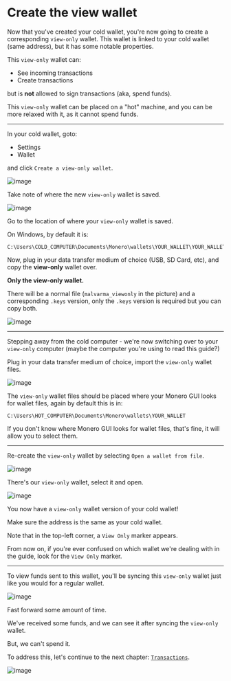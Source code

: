 # Create the view wallet
Now that you've created your cold wallet, you're now going to create a corresponding `view-only` wallet. This wallet is linked to your cold wallet (same address), but it has some notable properties.

This `view-only` wallet can:
- See incoming transactions
- Create transactions

but is **not** allowed to sign transactions (aka, spend funds).

This `view-only` wallet can be placed on a "hot" machine, and you can be more relaxed with it, as it cannot spend funds.

---

In your cold wallet, goto:
- Settings
- Wallet

and click `Create a view-only wallet`.

![image](../img/create_the_view_wallet_1.jpg)

Take note of where the new `view-only` wallet is saved.

![image](../img/create_the_view_wallet_2.jpg)

Go to the location of where your `view-only` wallet is saved.

On Windows, by default it is:
```
C:\Users\COLD_COMPUTER\Documents\Monero\wallets\YOUR_WALLET\YOUR_WALLET_viewonly
```

Now, plug in your data transfer medium of choice (USB, SD Card, etc), and copy the **view-only** wallet over.

**Only the view-only wallet.**

There will be a normal file (`malvarma_viewonly` in the picture) and a corresponding `.keys` version, only the `.keys` version is required but you can copy both.

![image](../img/create_the_view_wallet_3.jpg)

---

Stepping away from the cold computer - we're now switching over to your `view-only` computer (maybe the computer you're using to read this guide?)

Plug in your data transfer medium of choice, import the `view-only` wallet files.

![image](../img/create_the_view_wallet_4.jpg)

The `view-only` wallet files should be placed where your Monero GUI looks for wallet files, again by default this is in:
```
C:\Users\HOT_COMPUTER\Documents\Monero\wallets\YOUR_WALLET
```
If you don't know where Monero GUI looks for wallet files, that's fine, it will allow you to select them.

---

Re-create the `view-only` wallet by selecting `Open a wallet from file`.

![image](../img/create_the_view_wallet_5.jpg)

There's our `view-only` wallet, select it and open.

![image](../img/create_the_view_wallet_6.jpg)

You now have a `view-only` wallet version of your cold wallet!

Make sure the address is the same as your cold wallet.

Note that in the top-left corner, a `View Only` marker appears.

From now on, if you're ever confused on which wallet we're dealing with in the guide, look for the `View Only` marker.

---

To view funds sent to this wallet, you'll be syncing this `view-only` wallet just like you would for a regular wallet.

![image](../img/create_the_view_wallet_7.jpg)

Fast forward some amount of time.

We've received some funds, and we can see it after syncing the `view-only` wallet.

But, we can't spend it.

To address this, let's continue to the next chapter: [`Transactions`](../transactions/transactions.md).

![image](../img/create_the_view_wallet_8.jpg)
